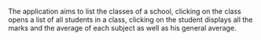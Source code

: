 The application aims to list the classes of a school, clicking on the class opens a list of all students in a class, clicking on the student displays all the marks and the average of each subject as well as his general average.
